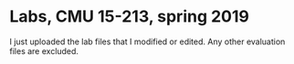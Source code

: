# Labs, CMU 15-213, spring 2019

I just uploaded the lab files that I modified or edited. Any other evaluation files are excluded.
